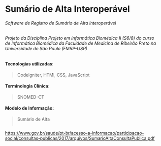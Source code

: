 # Sumário de Alta Interoperável

###### Software de Registro de Sumário de Alta interoperável

###### Projeto da Disciplina Projeto em Informática Biomédica II (S6/8) do curso de Informática Biomédica da Faculdade de Medicina de Ribeirão Preto na Universidade de São Paulo (FMRP-USP)

#### Tecnologias utilizadas:
> CodeIgniter, HTMl, CSS, JavaScript

#### Terminologia Clínica:
> SNOMED-CT

#### Modelo de Informação:
> Sumário de Alta
>```
https://www.gov.br/saude/pt-br/acesso-a-informacao/participacao-social/consultas-publicas/2017/arquivos/SumarioAltaConsultaPublica.pdf
```
